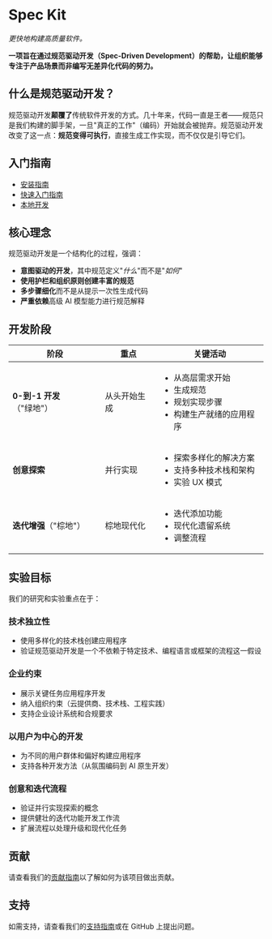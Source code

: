 # Spec Kit

*更快地构建高质量软件。*

**一项旨在通过规范驱动开发（Spec-Driven Development）的帮助，让组织能够专注于产品场景而非编写无差异化代码的努力。**

## 什么是规范驱动开发？

规范驱动开发**颠覆了**传统软件开发的方式。几十年来，代码一直是王者——规范只是我们构建的脚手架，一旦"真正的工作"（编码）开始就会被抛弃。规范驱动开发改变了这一点：**规范变得可执行**，直接生成工作实现，而不仅仅是引导它们。

## 入门指南

- [安装指南](installation.md)
- [快速入门指南](quickstart.md)
- [本地开发](local-development.md)

## 核心理念

规范驱动开发是一个结构化的过程，强调：

- **意图驱动的开发**，其中规范定义"_什么_"而不是"_如何_"
- **使用护栏和组织原则创建丰富的规范**
- **多步骤细化**而不是从提示一次性生成代码
- **严重依赖**高级 AI 模型能力进行规范解释

## 开发阶段

| 阶段 | 重点 | 关键活动 |
|-------|-------|----------------|
| **0-到-1 开发**（"绿地"） | 从头开始生成 | <ul><li>从高层需求开始</li><li>生成规范</li><li>规划实现步骤</li><li>构建生产就绪的应用程序</li></ul> |
| **创意探索** | 并行实现 | <ul><li>探索多样化的解决方案</li><li>支持多种技术栈和架构</li><li>实验 UX 模式</li></ul> |
| **迭代增强**（"棕地"） | 棕地现代化 | <ul><li>迭代添加功能</li><li>现代化遗留系统</li><li>调整流程</li></ul> |

## 实验目标

我们的研究和实验重点在于：

### 技术独立性
- 使用多样化的技术栈创建应用程序
- 验证规范驱动开发是一个不依赖于特定技术、编程语言或框架的流程这一假设

### 企业约束
- 展示关键任务应用程序开发
- 纳入组织约束（云提供商、技术栈、工程实践）
- 支持企业设计系统和合规要求

### 以用户为中心的开发
- 为不同的用户群体和偏好构建应用程序
- 支持各种开发方法（从氛围编码到 AI 原生开发）

### 创意和迭代流程
- 验证并行实现探索的概念
- 提供健壮的迭代功能开发工作流
- 扩展流程以处理升级和现代化任务

## 贡献

请查看我们的[贡献指南](https://github.com/bytectlgo/spec-kit/blob/main/CONTRIBUTING.md)以了解如何为该项目做出贡献。

## 支持

如需支持，请查看我们的[支持指南](https://github.com/bytectlgo/spec-kit/blob/main/SUPPORT.md)或在 GitHub 上提出问题。
